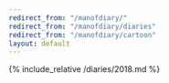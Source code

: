 ```yaml
---
redirect_from: "/manofdiary/"
redirect_from: "/manofdiary/diaries"
redirect_from: "/manofdiary/cartoon"
layout: default
---
```


{% include_relative /diaries/2018.md %}
